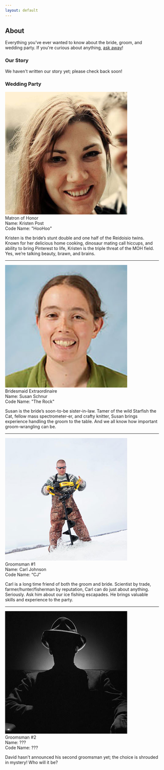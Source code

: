 ```yaml
---
layout: default
---
```


## About ##

Everything you’ve ever wanted to know about the bride, groom, and wedding party. If you're curious about anything, [ask away](/about/contact.html)!


### Our Story ###

We haven't written our story yet; please check back soon!


### Wedding Party ###

<div class="photo photo-about photo-about-kristen">
  <img src="/images/people/kristen.jpg">
  <div class="title">Matron of Honor</div>
</div>

<div class="about-info">Name: Kristen Post</div>
<div class="about-info">Code Name: "HooHoo"</div>

Kristen is the bride’s stunt double and one half of the Reidoisio twins. Known for her delicious home cooking, dinosaur mating call hiccups, and ability to bring Pinterest to life, Kristen is the triple threat of the MOH field. Yes, we’re talking beauty, brawn, and brains.

----------------------------------------------------------------------

<div class="photo photo-about photo-about-susan">
  <img src="/images/people/susan.jpg">
  <div class="title">Bridesmaid Extraordinaire</div>
</div>

<div class="about-info">Name: Susan Schnur</div>
<div class="about-info">Code Name: "The Rock"</div>

Susan is the bride’s soon-to-be sister-in-law. Tamer of the wild Starfish the Cat, fellow mass spectrometer-er, and crafty knitter, Susan brings experience handling the groom to the table. And we all know how important groom-wrangling can be.

----------------------------------------------------------------------

<div class="photo photo-about photo-about-carl">
  <img src="/images/people/carl.jpg">
  <div class="title">Groomsman #1</div>
</div>

<div class="about-info">Name: Carl Johnson</div>
<div class="about-info">Code Name: “CJ”</div>

Carl is a long time friend of both the groom and bride. Scientist by trade, farmer/hunter/fisherman by reputation, Carl can do just about anything. Seriously. Ask him about our ice fishing escapades. He brings valuable skills and experience to the party.

----------------------------------------------------------------------

<div class="photo photo-about photo-about-unknown">
  <img src="/images/people/shadow.jpg">
  <div class="title">Groomsman #2</div>
</div>

<div class="about-info">Name: ???</div>
<div class="about-info">Code Name: ???</div>

David hasn't announced his second groomsman yet; the choice is shrouded in mystery! Who will it be?
